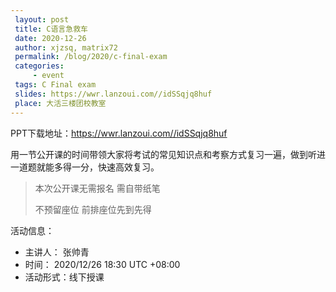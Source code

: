```yaml
---
 layout: post
 title: C语言急救车
 date: 2020-12-26
 author: xjzsq, matrix72
 permalink: /blog/2020/c-final-exam
 categories:
     - event
 tags: C Final exam
 slides: https://wwr.lanzoui.com//idSSqjq8huf
 place: 大活三楼团校教室
---
```


PPT下载地址：https://wwr.lanzoui.com//idSSqjq8huf

用一节公开课的时间带领大家将考试的常见知识点和考察方式复习一遍，做到听进一道题就能多得一分，快速高效复习。

> 本次公开课无需报名 需自带纸笔
>
> 不预留座位 前排座位先到先得

活动信息：

+ 主讲人： 张帅青
+ 时间： 2020/12/26 18:30 UTC +08:00
+ 活动形式：线下授课

